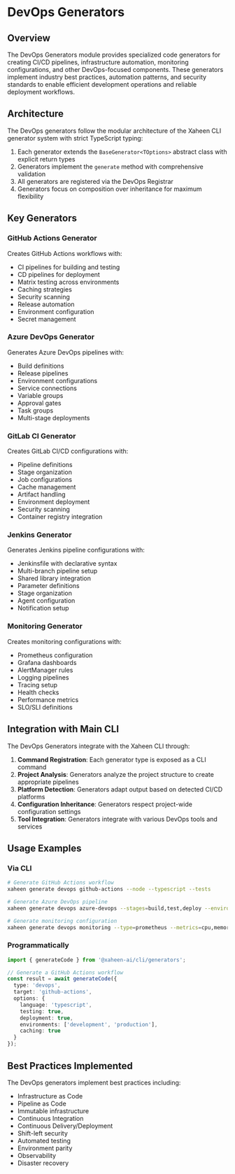 # DevOps Generators

## Overview

The DevOps Generators module provides specialized code generators for creating CI/CD pipelines, infrastructure automation, monitoring configurations, and other DevOps-focused components. These generators implement industry best practices, automation patterns, and security standards to enable efficient development operations and reliable deployment workflows.

## Architecture

The DevOps generators follow the modular architecture of the Xaheen CLI generator system with strict TypeScript typing:

1. Each generator extends the `BaseGenerator<TOptions>` abstract class with explicit return types
2. Generators implement the `generate` method with comprehensive validation
3. All generators are registered via the DevOps Registrar
4. Generators focus on composition over inheritance for maximum flexibility

## Key Generators

### GitHub Actions Generator

Creates GitHub Actions workflows with:
- CI pipelines for building and testing
- CD pipelines for deployment
- Matrix testing across environments
- Caching strategies
- Security scanning
- Release automation
- Environment configuration
- Secret management

### Azure DevOps Generator

Generates Azure DevOps pipelines with:
- Build definitions
- Release pipelines
- Environment configurations
- Service connections
- Variable groups
- Approval gates
- Task groups
- Multi-stage deployments

### GitLab CI Generator

Creates GitLab CI/CD configurations with:
- Pipeline definitions
- Stage organization
- Job configurations
- Cache management
- Artifact handling
- Environment deployment
- Security scanning
- Container registry integration

### Jenkins Generator

Generates Jenkins pipeline configurations with:
- Jenkinsfile with declarative syntax
- Multi-branch pipeline setup
- Shared library integration
- Parameter definitions
- Stage organization
- Agent configuration
- Notification setup

### Monitoring Generator

Creates monitoring configurations with:
- Prometheus configuration
- Grafana dashboards
- AlertManager rules
- Logging pipelines
- Tracing setup
- Health checks
- Performance metrics
- SLO/SLI definitions

## Integration with Main CLI

The DevOps Generators integrate with the Xaheen CLI through:

1. **Command Registration**: Each generator type is exposed as a CLI command
2. **Project Analysis**: Generators analyze the project structure to create appropriate pipelines
3. **Platform Detection**: Generators adapt output based on detected CI/CD platforms
4. **Configuration Inheritance**: Generators respect project-wide configuration settings
5. **Tool Integration**: Generators integrate with various DevOps tools and services

## Usage Examples

### Via CLI

```bash
# Generate GitHub Actions workflow
xaheen generate devops github-actions --node --typescript --tests

# Generate Azure DevOps pipeline
xaheen generate devops azure-devops --stages=build,test,deploy --environments=dev,staging,prod

# Generate monitoring configuration
xaheen generate devops monitoring --type=prometheus --metrics=cpu,memory,requests,latency
```

### Programmatically

```typescript
import { generateCode } from '@xaheen-ai/cli/generators';

// Generate a GitHub Actions workflow
const result = await generateCode({
  type: 'devops',
  target: 'github-actions',
  options: {
    language: 'typescript',
    testing: true,
    deployment: true,
    environments: ['development', 'production'],
    caching: true
  }
});
```

## Best Practices Implemented

The DevOps generators implement best practices including:

- Infrastructure as Code
- Pipeline as Code
- Immutable infrastructure
- Continuous Integration
- Continuous Delivery/Deployment
- Shift-left security
- Automated testing
- Environment parity
- Observability
- Disaster recovery
